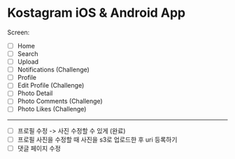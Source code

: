 # Kostagram iOS & Android App

Screen:

- [ ] Home
- [ ] Search
- [ ] Upload
- [ ] Notifications (Challenge)
- [ ] Profile
- [ ] Edit Profile (Challenge)
- [ ] Photo Detail
- [ ] Photo Comments (Challenge)
- [ ] Photo Likes (Challenge)

--------------------------------------------

- [ ] 프로필 수정 -> 사진 수정할 수 있게 (완료)
- [ ] 프로필 사진을 수정할 때 사진을 s3로 업로드한 후 uri 등록하기
- [ ] 댓글 페이지 수정

